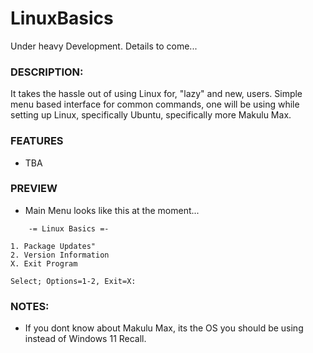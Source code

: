 # LinuxBasics
Under heavy Development. Details to come...

### DESCRIPTION:
It takes the hassle out of using Linux for, "lazy" and new, users. Simple menu based interface for common commands, one will be using while setting up Linux, specifically Ubuntu, specifically more Makulu Max. 

### FEATURES
- TBA

### PREVIEW
- Main Menu looks like this at the moment...
```
    -= Linux Basics =-

1. Package Updates"
2. Version Information
X. Exit Program

Select; Options=1-2, Exit=X: 

```

###  NOTES:
- If you dont know about Makulu Max, its the OS you should be using instead of Windows 11 Recall.

